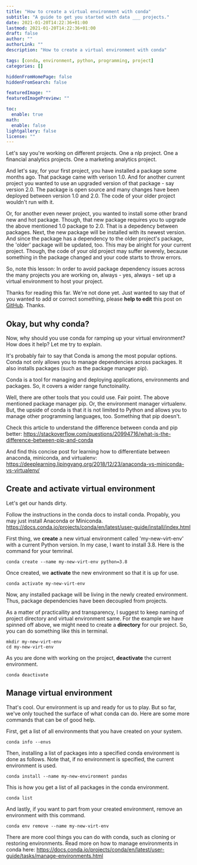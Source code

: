 ```yaml
---
title: "How to create a virtual environment with conda"
subtitle: "A guide to get you started with data ___ projects."
date: 2021-01-20T14:22:36+01:00
lastmod: 2021-01-20T14:22:36+01:00
draft: false
author: ""
authorLink: ""
description: "How to create a virtual environment with conda"

tags: [conda, environment, python, programming, project]
categories: []

hiddenFromHomePage: false
hiddenFromSearch: false

featuredImage: ""
featuredImagePreview: ""

toc:
  enable: true
math:
  enable: false
lightgallery: false
license: ""
---
```


Let's say you're working on different projects. One a nlp project. One a financial analytics projects. One a marketing analytics project.
<!--more-->

And let's say, for your first project, you have installed a package some months ago. That package came with verison 1.0. And for another current project you wanted to use an upgraded version of that package - say version 2.0. The package is open source and many changes have been deployed between version 1.0 and 2.0. The code of your older project wouldn't run with it.

Or, for another even newer project, you wanted to install some other brand new and hot package. Though, that new package requires you to upgrade the above mentioned 1.0 package to 2.0. That is a depedency between packages. Next, the new package will be installed with its newest version. And since the package has a dependency to the older project's package, the 'older' package will be updated, too. This may be alright for your current project. Though, the code of your old project may suffer severely, because something in the package changed and your code starts to throw errors.

So, note this lesson: In order to avoid package dependency issues across the many projects you are working on, always - yes, always - set up a virtual environment to host your project.

Thanks for reading this far. We're not done yet. Just wanted to say that of you wanted to add or correct something, please **help to edit** this post on [GitHub](https://github.com/siegstedt/machinemind/blob/main/content/posts/how-to-virtual-env-with-conda.md). Thanks.

## Okay, but why conda?

Now, why should you use conda for ramping up your virtual environment? How does it help? Let me try to explain.

It's probably fair to say that Conda is among the most popular options. Conda not only allows you to manage dependencies across packages. It also installs packages (such as the package manager pip).

Conda is a tool for managing and deploying applications, environments and packages. So, it covers a wider range functoinality.

Well, there are other tools that you could use. Fair point. The above mentioned package manager pip. Or, the environment manager virtualenv. But, the upside of conda is that it is not limited to Python and allows you to manage other programming languages, too. Something that pip doesn't.

Check this article to understand the difference between conda and pip better:
https://stackoverflow.com/questions/20994716/what-is-the-difference-between-pip-and-conda

And find this concise post for learning how to differentiate between anaconda, miniconda, and virtualenv:
https://deeplearning.lipingyang.org/2018/12/23/anaconda-vs-miniconda-vs-virtualenv/

## Create and activate virtual environment

Let's get our hands dirty.

Follow the instructions in the conda docs to install conda. Propably, you may just install Anaconda or Miniconda.
https://docs.conda.io/projects/conda/en/latest/user-guide/install/index.html

First thing, we **create** a new virtual environment called 'my-new-virt-env' with a current Python version. In my case, I want to install 3.8. Here is the command for your temrinal.
```
conda create --name my-new-virt-env python=3.8
```

Once created, we **activate** the new environment so that it is up for use.
```
conda activate my-new-virt-env
```

Now, any installed package will be living in the newly created environment. Thus, package dependencies have been decoupled from projects.

As a matter of practicallity and transparency, I suggest to keep naming of project directory and virtual environment same. For the example we have spinned off above, we might need to create a **directory** for our project. So, you can do something like this in terminal.
```
mkdir my-new-virt-env
cd my-new-virt-env
```

As you are done with working on the project, **deactivate** the current environment.
```
conda deactivate
```

## Manage virtual environment

That's cool. Our environment is up and ready for us to play. But so far, we've only touched the surface of what conda can do. Here are some more commands that can be of good help.

First, get a list of all environments that you have created on your system.
```
conda info --envs
```

Then, installing a list of packages into a specified conda environment is done as follows. Note that, if no environment is specified, the current environment is used.
```
conda install --name my-new-environment pandas
```

This is how you get a list of all packages in the conda environment.
```
conda list
```

And lastly, if you want to part from your created environment, remove an environment with this command.
```
conda env remove --name my-new-virt-env
```

There are more cool things you can do with conda, such as cloning or restoring environments. Read more on how to manage environments in conda here:
https://docs.conda.io/projects/conda/en/latest/user-guide/tasks/manage-environments.html